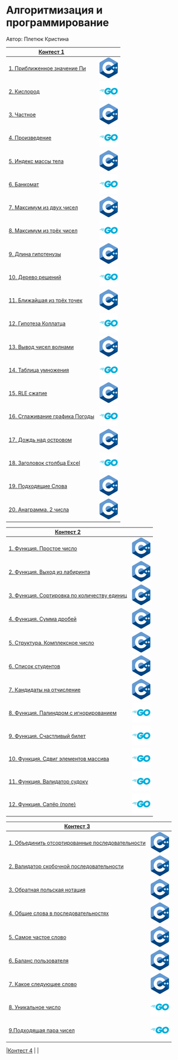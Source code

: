 # Алгоритмизация и программирование

Автор: Плетюк Кристина

|[Контест 1](https://contest.yandex.ru/contest/52142/problems/) |  |
| --- | :-: |
| [1. Приближенное значение Пи](./1/task01.cpp) | ![](./img/cpp.png) |
| [2. Кислород](./1/task02.go) |  ![](./img/go.png) |
| [3. Частное](./1/task03.cpp) | ![](./img/cpp.png) |
| [4. Произведение](./1/task04.go) | ![](./img/go.png) |
| [5. Индекс массы тела](./1/task05.cpp) | ![](./img/cpp.png) |
| [6. Банкомат](./1/task06.go) | ![](./img/go.png) |
| [7. Максимум из двух чисел](./1/task07.cpp) | ![](./img/cpp.png) |
| [8. Максимум из трёх чисел](./1/task08.go) | ![](./img/go.png) |
| [9. Длина гипотенузы](./1/task09.cpp) | ![](./img/cpp.png) |
| [10. Дерево решений](./1/task10.go) | ![](./img/go.png) |
| [11. Ближайшая из трёх точек](./1/task11.cpp) | ![](./img/cpp.png) |
| [12. Гипотеза Коллатца](./1/task12.go) | ![](./img/go.png) |
| [13. Вывод чисел волнами](./1/task13.cpp) | ![](./img/cpp.png) |
| [14. Таблица умножения](./1/task14.go) | ![](./img/go.png) |
| [15. RLE сжатие](./1/task15.cpp) | ![](./img/cpp.png) |
| [16. Сглаживание графика Погоды](./1/task16.go) | ![](./img/go.png) |
| [17. Дождь над островом](./1/task17.cpp) | ![](./img/cpp.png) |
| [18. Заголовок столбца Excel](./1/task18.go) | ![](./img/go.png) |
| [19. Подходящие Слова](./1/task19.cpp) | ![](./img/cpp.png) |
| [20. Анаграмма. 2 числа](./1/task20.cpp) | ![](./img/cpp.png) |

|[Контест 2](https://contest.yandex.ru/contest/52676/problems/) |  |
| --- | :-: |
| [1. Функция. Простое число](./2/task01.cpp) | ![](./img/cpp.png) |
| [2. Функция. Выход из лабиринта](./2/task02.cpp) |  ![](./img/cpp.png) |
| [3. Функция. Сортировка по количеству единиц](./2/task03.cpp) | ![](./img/cpp.png) |
| [4. Функция. Сумма дробей](./2/task04.cpp) | ![](./img/cpp.png) |
| [5. Структура. Комплексное число](./2/task05.cpp) | ![](./img/cpp.png) |
| [6. Список студентов](./2/task06.cpp) | ![](./img/cpp.png) |
| [7. Кандидаты на отчисление](./2/task07.cpp) | ![](./img/cpp.png) |
| [8. Функция. Палиндром с игнорированием](./2/task08.go) | ![](./img/go.png) |
| [9. Функция. Счастливый билет](./2/task09.go) | ![](./img/go.png) |
| [10. Функция. Сдвиг элементов массива](./2/task10.go) | ![](./img/go.png) |
| [11. Функция. Валидатор судоку](./2/task11.go) | ![](./img/go.png) |
| [12. Функция. Сапёр (поле)](./2/task12.go) | ![](./img/go.png) |

|[Контест 3](https://contest.yandex.ru/contest/53504/problems/) |  |
| --- | :-: |
| [1. Объединить отсортированные последовательности](./3/task01.cpp) | ![](./img/cpp.png) |
| [2. Валидатор скобочной последовательности](./3/task02.cpp) |  ![](./img/cpp.png) |
| [3. Обратная польская нотация](./3/task03.cpp) | ![](./img/cpp.png) |
| [4. Общие слова в последовательностях](./3/task04.cpp) | ![](./img/cpp.png) |
| [5. Самое частое слово](./3/task05.cpp) | ![](./img/cpp.png) |
| [6. Баланс пользователя](./3/task06.cpp) | ![](./img/cpp.png) |
| [7. Какое следующее слово](./3/task07.cpp) | ![](./img/cpp.png) |
| [8. Уникальное число](./3/task08.go) | ![](./img/go.png) |
| [9.Подходящая пара чисел](./3/task09.go) | ![](./img/go.png) |

|[Контест 4](https://contest.yandex.ru/contest/54625/problems/) |  |
 
